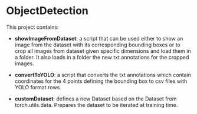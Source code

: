 # ObjectDetection
This project contains:

  - <b>showImageFromDataset</b>: a script that can be used either to show an image from the dataset with its corresponding bounding boxes 
  or to crop all images from dataset given specific dimensions and load them in a folder. It also loads in a folder the new txt 
  annotations for the cropped images.
  
  - <b>convertToYOLO</b>: a script that converts the txt annotations which contain coordinates for the 4 points defining the bounding box
  to csv files with YOLO format rows.
  
  - <b>customDataset</b>: defines a new Dataset based on the Dataset from torch.utils.data. Prepares the dataset to be iterated at training time. 
